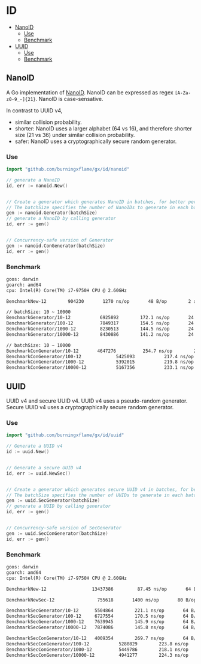 # ID

- [NanoID](#nanoid)
  - [Use](#use)
  - [Benchmark](#benchmark)
- [UUID](#uuid)
  - [Use](#use-1)
  - [Benchmark](#benchmark-1)

## NanoID

A Go implementation of [NanoID](https://github.com/ai/nanoid/blob/main/README.md).
NanoID can be expressed as regex `[A-Za-z0-9_-]{21}`. NanoID is case-sensative.

In contrast to UUID v4,

- similar collision probability.
- shorter: NanoID uses a larger alphabet (64 vs 16), and therefore shorter size (21 vs 36) under similar collision probability.
- safer: NanoID uses a cryptographically secure random generator.

### Use

```go
import "github.com/burningxflame/gx/id/nanoid"

// generate a NanoID
id, err := nanoid.New()


// Create a generator which generates NanoID in batches, for better performance.
// The batchSize specifies the number of NanoIDs to generate in each batch.
gen := nanoid.Generator(batchSize)
// generate a NanoID by calling generator
id, err := gen()


// Concurrency-safe version of Generator
gen := nanoid.ConGenerator(batchSize)
id, err := gen()
```

### Benchmark

```txt
goos: darwin
goarch: amd64
cpu: Intel(R) Core(TM) i7-9750H CPU @ 2.60GHz

BenchmarkNew-12        904230       1270 ns/op       48 B/op        2 allocs/op

// batchSize: 10 ~ 10000
BenchmarkGenerator/10-12           6925892        172.1 ns/op       24 B/op        1 allocs/op
BenchmarkGenerator/100-12          7849317        154.5 ns/op       24 B/op        1 allocs/op
BenchmarkGenerator/1000-12         8230513        144.5 ns/op       24 B/op        1 allocs/op
BenchmarkGenerator/10000-12        8430886        141.2 ns/op       24 B/op        1 allocs/op

// batchSize: 10 ~ 10000
BenchmarkConGenerator/10-12 	  4647276	       254.7 ns/op	      24 B/op	       1 allocs/op
BenchmarkConGenerator/100-12         	 5425093	       217.4 ns/op	      24 B/op	       1 allocs/op
BenchmarkConGenerator/1000-12        	 5392015	       219.8 ns/op	      24 B/op	       1 allocs/op
BenchmarkConGenerator/10000-12       	 5167356	       233.1 ns/op	      24 B/op	       1 allocs/op
```

## UUID

UUID v4 and secure UUID v4.
UUID v4 uses a pseudo-random generator.
Secure UUID v4 uses a cryptographically secure random generator.

### Use

```go
import "github.com/burningxflame/gx/id/uuid"

// Generate a UUID v4
id := uuid.New()


// Generate a secure UUID v4
id, err := uuid.NewSec()


// Create a generator which generates secure UUID v4 in batches, for better performance.
// The batchSize specifies the number of UUIDs to generate in each batch.
gen := uuid.SecGenerator(batchSize)
// generate a UUID by calling generator
id, err := gen()


// Concurrency-safe version of SecGenerator
gen := uuid.SecConGenerator(batchSize)
id, err := gen()
```

### Benchmark

```txt
goos: darwin
goarch: amd64
cpu: Intel(R) Core(TM) i7-9750H CPU @ 2.60GHz

BenchmarkNew-12                 13437386         87.45 ns/op       64 B/op        2 allocs/op

BenchmarkNewSec-12                755618       1400 ns/op       80 B/op        3 allocs/op

BenchmarkSecGenerator/10-12      5504864        221.1 ns/op       64 B/op        2 allocs/op
BenchmarkSecGenerator/100-12     6727554        170.5 ns/op       64 B/op        2 allocs/op
BenchmarkSecGenerator/1000-12    7639945        145.9 ns/op       64 B/op        2 allocs/op
BenchmarkSecGenerator/10000-12   7874086        145.8 ns/op       64 B/op        2 allocs/op

BenchmarkSecConGenerator/10-12   4009354        269.7 ns/op       64 B/op        2 allocs/op
BenchmarkSecConGenerator/100-12           5280829        223.8 ns/op       64 B/op        2 allocs/op
BenchmarkSecConGenerator/1000-12          5449786        218.1 ns/op       64 B/op        2 allocs/op
BenchmarkSecConGenerator/10000-12         4941277        224.3 ns/op       64 B/op        2 allocs/op
```
